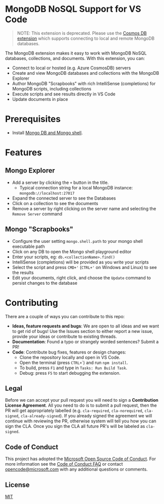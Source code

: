 
# MongoDB NoSQL Support for VS Code

> NOTE: This extension is deprecated. Please use the [Cosmos DB extension](https://marketplace.visualstudio.com/items?itemName=ms-azuretools.vscode-cosmosdb) which supports connecting to local and remote MongoDB databases.

The MongoDB extension makes it easy to work with MongoDB NoSQL databases, collections, and documents. With this extension, you can:

* Connect to local or hosted (e.g. Azure CosmosDB) servers
* Create and view MongoDB databases and collections with the MongoDB Explorer
* Author MongoDB "Scrapbooks" with rich IntelliSense (completions) for MongoDB scripts, including collections
* Execute scripts and see results directly in VS Code
* Update documents in place

# Prerequisites

- Install [Mongo DB and Mongo shell](https://docs.mongodb.com/manual/installation/).

# Features

## Mongo Explorer

- Add a server by clicking the `+` button in the title.
  - Typical connection string for a local MongoDB instance: `mongodb://localhost:27017`
- Expand the connected server to see the Databases
- Click on a collection to see the documents
- Remove a server by right clicking on the server name and selecting the `Remove Server` command

## Mongo "Scrapbooks"

- Configure the user setting `mongo.shell.path` to your mongo shell executable path
- Click on any DB to open the Mongo shell playground editor
- Enter your scripts, eg: `db.<collectionName>.find()`
- IntelliSense (completions) will be provided as you write your scripts
- Select the script and press `CMD+'` (`CTRL+'` on Windows and Linux) to see the results
- Edit your documents, right click, and choose the `Update` command to persist changes to the database

# Contributing
There are a couple of ways you can contribute to this repo:

- **Ideas, feature requests and bugs**: We are open to all ideas and we want to get rid of bugs! Use the Issues section to either report a new issue, provide your ideas or contribute to existing threads.
- **Documentation**: Found a typo or strangely worded sentences? Submit a PR!
- **Code**: Contribute bug fixes, features or design changes:
  - Clone the repository locally and open in VS Code.
  - Open the terminal (press `CTRL+`\`) and run `npm install`.
  - To build, press `F1` and type in `Tasks: Run Build Task`.
  - Debug: press `F5` to start debugging the extension.

## Legal
Before we can accept your pull request you will need to sign a **Contribution License Agreement**. All you need to do is to submit a pull request, then the PR will get appropriately labelled (e.g. `cla-required`, `cla-norequired`, `cla-signed`, `cla-already-signed`). If you already signed the agreement we will continue with reviewing the PR, otherwise system will tell you how you can sign the CLA. Once you sign the CLA all future PR's will be labeled as `cla-signed`.

## Code of Conduct
This project has adopted the [Microsoft Open Source Code of Conduct](https://opensource.microsoft.com/codeofconduct/). For more information see the [Code of Conduct FAQ](https://opensource.microsoft.com/codeofconduct/faq/) or contact [opencode@microsoft.com](mailto:opencode@microsoft.com) with any additional questions or comments.

## License 
[MIT](LICENSE)
